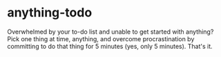 # anything-todo

Overwhelmed by your to-do list and unable to get started with anything? 
Pick one thing at time, anything, and overcome procrastination by committing to do that thing for 5 minutes (yes, only 5 minutes). 
That's it.